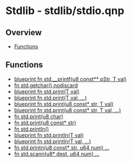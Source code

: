 
# Stdlib - stdlib/stdio.qnp

## Overview
 - [Functions](#functions)


## Functions
 - [blueprint fn<i32> std.__printf(u8 const** pStr, T val)]()
 - [fn<u8> std.getchar() nodiscard]()
 - [blueprint fn<i32> std.print(T val)]()
 - [blueprint fn<i32> std.print(T val, ...)]()
 - [blueprint fn<i32> std.print(u8 const* str, T val)]()
 - [blueprint fn<i32> std.print(u8 const* str, T val, ...)]()
 - [fn<i32> std.print(u8 char)]()
 - [fn<i32> std.print(u8 const* str)]()
 - [fn<i32> std.println()]()
 - [blueprint fn<i32> std.println(T val)]()
 - [blueprint fn<i32> std.println(T val, ...)]()
 - [fn<i32> std.printn(u8 const* str, u64 num) ...]()
 - [fn<i32> std.scann(u8* dest, u64 num) ...]()

